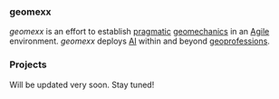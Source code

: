 ### geomexx

_geomexx_ is an effort to establish [pragmatic]('https://en.m.wikipedia.org/wiki/Pragmatism') [geomechanics]('https://en.wikipedia.org/wiki/Geomechanics') in an [Agile]('http://agilemanifesto.org/') environment. _geomexx_ deploys [AI]('https://en.wikipedia.org/wiki/Artificial_intelligence') within and beyond [geoprofessions]('https://en.m.wikipedia.org/wiki/Geoprofessions').   

### Projects

Will be updated very soon. Stay tuned!
